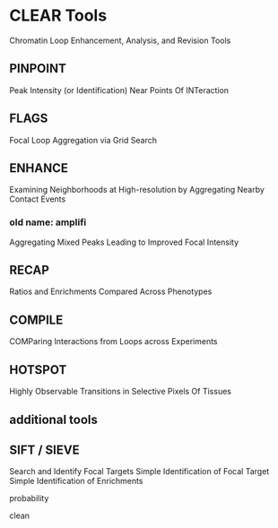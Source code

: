 # CLEAR Tools

Chromatin Loop Enhancement, Analysis, and Revision Tools

## PINPOINT

Peak Intensity (or Identification) Near Points Of INTeraction

## FLAGS

Focal Loop Aggregation via Grid Search

## ENHANCE

Examining Neighborhoods at High-resolution by Aggregating Nearby Contact Events

### old name: amplifi

Aggregating Mixed Peaks Leading to Improved Focal Intensity

## RECAP

Ratios and Enrichments Compared Across Phenotypes

## COMPILE

COMParing Interactions from Loops across Experiments

## HOTSPOT

Highly Observable Transitions in Selective Pixels Of Tissues

## additional tools

## SIFT / SIEVE

Search and Identify Focal Targets
Simple Identification of Focal Target
Simple Identification of Enrichments

probability

clean
